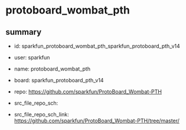 # protoboard_wombat_pth
 
## summary 
* id: sparkfun_protoboard_wombat_pth_sparkfun_protoboard_pth_v14
* user: sparkfun
* name: protoboard_wombat_pth
* board: sparkfun_protoboard_pth_v14
* repo: https://github.com/sparkfun/ProtoBoard_Wombat-PTH



* src_file_repo_sch: 
* src_file_repo_sch_link: https://github.com/sparkfun/ProtoBoard_Wombat-PTH/tree/master/




